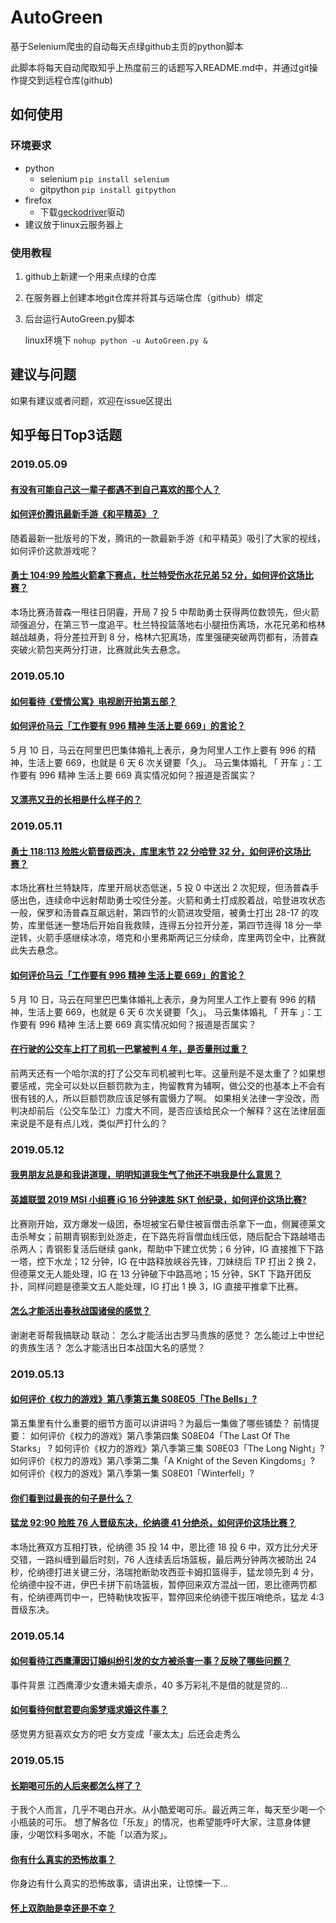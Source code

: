 # AutoGreen

基于Selenium爬虫的自动每天点绿github主页的python脚本

此脚本将每天自动爬取知乎上热度前三的话题写入README.md中，并通过git操作提交到远程仓库(github)

## 如何使用

### 环境要求

* python
  * selenium	`pip install selenium`
  * gitpython	`pip install gitpython`
* firefox
  * 下载[geckodriver](https://github.com/mozilla/geckodriver)驱动
* 建议放于linux云服务器上

### 使用教程

1. github上新建一个用来点绿的仓库

2. 在服务器上创建本地git仓库并将其与远端仓库（github）绑定

3. 后台运行AutoGreen.py脚本

   linux环境下	`nohup python -u AutoGreen.py &`



## 建议与问题

如果有建议或者问题，欢迎在issue区提出



## 知乎每日Top3话题

### 2019.05.09

#### [有没有可能自己这一辈子都遇不到自己喜欢的那个人？](https://www.zhihu.com/question/318144086)

#### [如何评价腾讯最新手游《和平精英》？](https://www.zhihu.com/question/321337007)

随着最新一批版号的下发，腾讯的一款最新手游《和平精英》吸引了大家的视线，如何评价这款游戏呢？
#### [勇士 104:99 险胜火箭拿下赛点，杜兰特受伤水花兄弟 52 分，如何评价这场比赛？](https://www.zhihu.com/question/323597879)

本场比赛汤普森一甩往日阴霾，开局 7 投 5 中帮助勇士获得两位数领先，但火箭顽强追分，在第三节一度追平。杜兰特投篮落地右小腿扭伤离场，水花兄弟和格林越战越勇，将分差拉开到 8 分，格林六犯离场，库里强硬突破两罚都有，汤普森突破火箭包夹两分打进，比赛就此失去悬念。

### 2019.05.10

#### [如何看待《爱情公寓》电视剧开拍第五部？](https://www.zhihu.com/question/299027051)

#### [如何评价马云「工作要有 996 精神 生活上要 669」的言论？](https://www.zhihu.com/question/323764429)

5 月 10 日，马云在阿里巴巴集体婚礼上表示，身为阿里人工作上要有 996 的精神，生活上要 669，也就是 6 天 6 次关键要「久」。 马云集体婚礼 「 开车 」：工作要有 996 精神 生活上要 669 真实情况如何？报道是否属实？

#### [又漂亮又丑的长相是什么样子的？](https://www.zhihu.com/question/323389488)

### 2019.05.11

#### [勇士 118:113 险胜火箭晋级西决，库里末节 22 分哈登 32 分，如何评价这场比赛？](https://www.zhihu.com/question/323874698)

本场比赛杜兰特缺阵，库里开局状态低迷，5 投 0 中送出 2 次犯规，但汤普森手感出色，连续命中远射帮助勇士咬住分差。火箭和勇士打成胶着战，哈登进攻状态一般，保罗和汤普森互飙远射，第四节的火箭进攻受阻，被勇士打出 28-17 的攻势，库里低迷一整场后开始自我救赎，连得五分拉开分差，第四节连得 18 分一举逆转，火箭手感继续冰凉，塔克和小里弗斯两记三分续命，库里两罚全中，比赛就此失去悬念。
#### [如何评价马云「工作要有 996 精神 生活上要 669」的言论？](https://www.zhihu.com/question/323764429)

5 月 10 日，马云在阿里巴巴集体婚礼上表示，身为阿里人工作上要有 996 的精神，生活上要 669，也就是 6 天 6 次关键要「久」。 马云集体婚礼 「 开车 」：工作要有 996 精神 生活上要 669 真实情况如何？报道是否属实？

#### [在行驶的公交车上打了司机一巴掌被判 4 年，是否量刑过重？](https://www.zhihu.com/question/323741382)

前两天还有一个哈尔滨的打了公交车司机被判七年。这量刑是不是太重了？如果想要惩戒，完全可以处以巨额罚款为主，拘留教育为辅啊，做公交的也基本上不会有很有钱的人，所以巨额罚款应该足够有震慑力了啊。 如果相关法律一字没改，而判决却前后（公交车坠江）力度大不同，是否应该给民众一个解释？这在法律层面来说是不是有点儿戏，类似严打什么的？

### 2019.05.12
#### [我男朋友总是和我讲道理，明明知道我生气了他还不哄我是什么意思？](https://www.zhihu.com/question/318568532)

#### [英雄联盟 2019 MSI 小组赛 iG 16 分钟速胜 SKT 创纪录，如何评价这场比赛?](https://www.zhihu.com/question/323935018)
比赛刚开始，双方爆发一级团，泰坦被宝石晕住被盲僧击杀拿下一血，侧翼德莱文击杀琴女；前期青钢影到处游走，在下路先将盲僧血线压低，随后配合下路越塔击杀两人；青钢影复活后继续 gank，帮助中下建立优势；6 分钟，IG 直接推下下路一塔，控下水龙；12 分钟，IG 在中路释放峡谷先锋，刀妹绕后 TP 打出 2 换 2，但德莱文无人能处理，IG 在 13 分钟破下中路高地；15 分钟，SKT 下路开团反扑，同样问题是德莱文五人能处理，IG 打出 1 换 3，IG 直接平推拿下比赛。
#### [怎么才能活出春秋战国诸侯的感觉？](https://www.zhihu.com/question/315763635)
谢谢老哥帮我搞联动 联动： 怎么才能活出古罗马贵族的感觉？ 怎么能过上中世纪的贵族生活？ 怎么才能活出日本战国大名的感觉？
### 2019.05.13
#### [如何评价《权力的游戏》第八季第五集 S08E05「The Bells」?](https://www.zhihu.com/question/324121374)
第五集里有什么重要的细节方面可以讲讲吗？为最后一集做了哪些铺垫？ 前情提要： 如何评价《权力的游戏》第八季第四集 S08E04「The Last Of The Starks」 ? 如何评价《权力的游戏》第八季第三集 S08E03「The Long Night」? 如何评价《权力的游戏》第八季第二集「A Knight of the Seven Kingdoms」? 如何评价《权力的游戏》第八季第一集 S08E01「Winterfell」?
#### [你们看到过最丧的句子是什么？](https://www.zhihu.com/question/318185970)

#### [猛龙 92:90 险胜 76 人晋级东决，伦纳德 41 分绝杀，如何评价这场比赛？](https://www.zhihu.com/question/324127219)
本场比赛双方互相打铁，伦纳德 35 投 14 中，恩比德 18 投 6 中，双方比分犬牙交错，一路纠缠到最后时刻，76 人连续丢后场篮板，最后两分钟两次被防出 24 秒，伦纳德打进关键三分，洛瑞抢断助攻西亚卡姆扣篮得手，猛龙领先到 4 分，伦纳德中投不进，伊巴卡拼下前场篮板，暂停回来双方混战一团，恩比德两罚都有，伦纳德两罚中一，巴特勒快攻扳平，暂停回来伦纳德干拔压哨绝杀，猛龙 4:3 晋级东决。
### 2019.05.14
#### [如何看待江西鹰潭因订婚纠纷引发的女方被杀害一事？反映了哪些问题？](https://www.zhihu.com/question/321045968)
事件背景 江西鹰潭少女遭未婚夫虐杀，40 多万彩礼不是借的就是贷的...
#### [如何看待何猷君要向奚梦瑶求婚这件事？](https://www.zhihu.com/question/324166956)
感觉男方挺喜欢女方的吧 女方变成「豪太太」后还会走秀么
### 2019.05.15
#### [长期喝可乐的人后来都怎么样了？](https://www.zhihu.com/question/318595867)
于我个人而言，几乎不喝白开水。从小酷爱喝可乐。最近两三年，每天至少喝一个小瓶装的可乐。 想了解各位「乐友」的情况，也希望能呼吁大家，注意身体健康，少喝饮料多喝水，不能「以酒为浆」。
#### [你有什么真实的恐怖故事？](https://www.zhihu.com/question/323305666)
你身边有什么真实的恐怖故事，请讲出来，让惊悚一下…
#### [怀上双胞胎是幸还是不幸？](https://www.zhihu.com/question/319260888)

